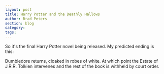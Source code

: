 ```yaml
---
layout: post
title: Harry Potter and the Deathly Hallows 
author: Brad Peters
section: blog
category: 
tags:
---
```


So it's the final Harry Potter novel being released. My predicted ending is this:

Dumbledore returns, cloaked in robes of white. At which point the Estate of J.R.R. Tolkien intervenes and the rest of the book is withheld by court order.